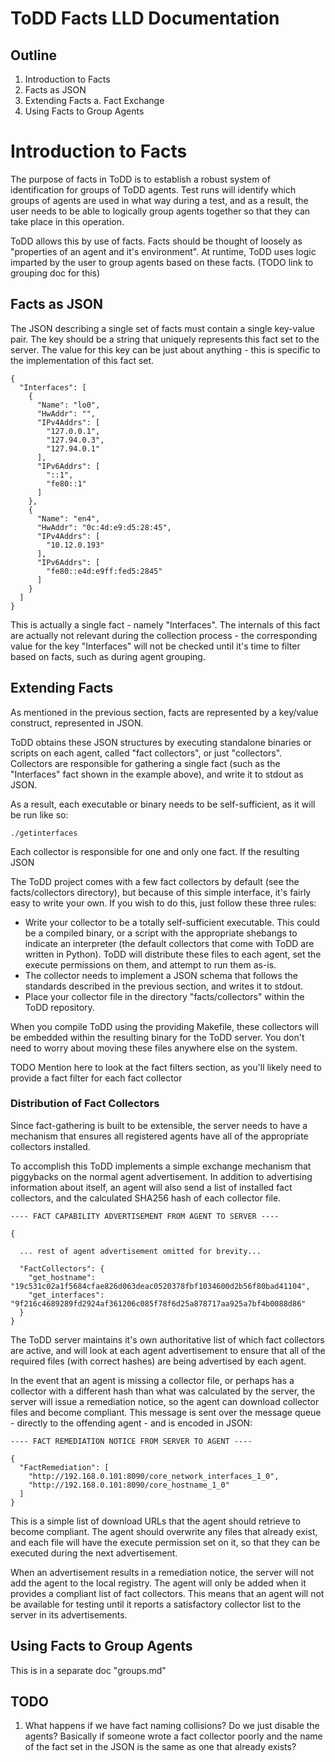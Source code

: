 ToDD Facts LLD Documentation
====

## Outline

1. Introduction to Facts
2. Facts as JSON
3. Extending Facts
    a. Fact Exchange
4. Using Facts to Group Agents


# Introduction to Facts

The purpose of facts in ToDD is to establish a robust system of identification for groups of ToDD agents. Test runs will identify which groups of agents are used in what way during a test, and as a result, the user needs to be able to logically group agents together so that they can take place in this operation.

ToDD allows this by use of facts. Facts should be thought of loosely as "properties of an agent and it's environment". At runtime, ToDD uses logic imparted by the user to group agents based on these facts. (TODO link to grouping doc for this)

## Facts as JSON

The JSON describing a single set of facts must contain a single key-value pair. The key should be a string that uniquely represents this fact set to the server. The value for this key can be just about anything - this is specific to the implementation of this fact set.

    {
      "Interfaces": [
        {
          "Name": "lo0",
          "HwAddr": "",
          "IPv4Addrs": [
            "127.0.0.1",
            "127.94.0.3",
            "127.94.0.1"
          ],
          "IPv6Addrs": [
            "::1",
            "fe80::1"
          ]
        },
        {
          "Name": "en4",
          "HwAddr": "0c:4d:e9:d5:28:45",
          "IPv4Addrs": [
            "10.12.0.193"
          ],
          "IPv6Addrs": [
            "fe80::e4d:e9ff:fed5:2845"
          ]
        }
      ]
    }

This is actually a single fact - namely "Interfaces". The internals of this fact are actually not relevant during the collection process - the corresponding value for the key "Interfaces" will not be checked until it's time to filter based on facts, such as during agent grouping.

## Extending Facts

As mentioned in the previous section, facts are represented by a key/value construct, represented in JSON.

ToDD obtains these JSON structures by executing standalone binaries or scripts on each agent, called "fact collectors", or just "collectors". Collectors are responsible for gathering a single fact (such as the "Interfaces" fact shown in the example above), and write it to stdout as JSON.

As a result, each executable or binary needs to be self-sufficient, as it will be run like so:

    ./getinterfaces

Each collector is responsible for one and only one fact. If the resulting JSON

The ToDD project comes with a few fact collectors by default (see the facts/collectors directory), but because of this simple interface, it's fairly easy to write your own. If you wish to do this, just follow these three rules:

- Write your collector to be a totally self-sufficient executable. This could be a compiled binary, or a script with the appropriate shebangs to indicate an interpreter (the default collectors that come with ToDD are written in Python). ToDD will distribute these files to each agent, set the execute permissions on them, and attempt to run them as-is.
- The collector needs to implement a JSON schema that follows the standards described in the previous section, and writes it to stdout.
- Place your collector file in the directory "facts/collectors" within the ToDD repository. 

When you compile ToDD using the providing Makefile, these collectors will be embedded within the resulting binary for the ToDD server. You don't need to worry about moving these files anywhere else on the system.

TODO Mention here to look at the fact filters section, as you'll likely need to provide a fact filter for each fact collector

### Distribution of Fact Collectors

Since fact-gathering is built to be extensible, the server needs to have a mechanism that ensures all registered agents have all of the appropriate collectors installed.

To accomplish this ToDD implements a simple exchange mechanism that piggybacks on the normal agent advertisement. In addition to advertising information about itself, an agent will also send a list of installed fact collectors, and the calculated SHA256 hash of each collector file.

    ---- FACT CAPABILITY ADVERTISEMENT FROM AGENT TO SERVER ----

    {

      ... rest of agent advertisement omitted for brevity...

      "FactCollectors": {
        "get_hostname": "19c531c02a1f5684cfae826d063deac0520378fbf1034600d2b56f80bad41104",
        "get_interfaces": "9f216c4689289fd2924af361206c085f78f6d25a878717aa925a7bf4b0088d86"
      }
    }

The ToDD server maintains it's own authoritative list of which fact collectors are active, and will look at each agent advertisement to ensure that all of the required files (with correct hashes) are being advertised by each agent.

In the event that an agent is missing a collector file, or perhaps has a collector with a different hash than what was calculated by the server, the server will issue a remediation notice, so the agent can download collector files and become compliant. This message is sent over the message queue - directly to the offending agent - and is encoded in JSON:

    ---- FACT REMEDIATION NOTICE FROM SERVER TO AGENT ----

    {
      "FactRemediation": [
        "http://192.168.0.101:8090/core_network_interfaces_1_0",
        "http://192.168.0.101:8090/core_hostname_1_0"
      ]
    }

This is a simple list of download URLs that the agent should retrieve to become compliant. The agent should overwrite any files that already exist, and each file will have the execute permission set on it, so that they can be executed during the next advertisement.

When an advertisement results in a remediation notice, the server will not add the agent to the local registry. The agent will only be added when it provides a compliant list of fact collectors. This means that an agent will not be available for testing until it reports a satisfactory collector list to the server in its advertisements.

## Using Facts to Group Agents

This is in a separate doc "groups.md"

## TODO

1. What happens if we have fact naming collisions? Do we just disable the agents? Basically if someone wrote a fact collector poorly and the name of the fact set in the JSON is the same as one that already exists?

